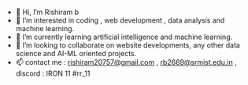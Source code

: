 - 👋 Hi, I’m Rishiram b
- 👀 I’m interested in coding , web development , data analysis and machine learning.
- 🌱 I’m currently learning  artificial intelligence and machine learning.
- 💞️ I’m looking to collaborate on website developments, any other data science and AI-ML oriented projects.
- 📫 contact me : rishiram20757@gmail.com , rb2669@srmist.edu.in , discord : IRON 11 #rr_11

<!---
Rishiram20757/Rishiram20757 is a ✨ special ✨ repository because its `README.md` (this file) appears on your GitHub profile.
You can click the Preview link to take a look at your changes.
--->
